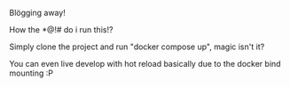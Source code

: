 Blögging away!

How the *@!# do i run this!?

Simply clone the project and run "docker compose up", magic isn't it?

You can even live develop with hot reload basically due to the docker bind mounting :P